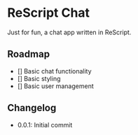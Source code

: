 # ReScript Chat

Just for fun, a chat app written in ReScript.


## Roadmap

- [] Basic chat functionality
- [] Basic styling
- [] Basic user management

## Changelog
- 0.0.1: Initial commit